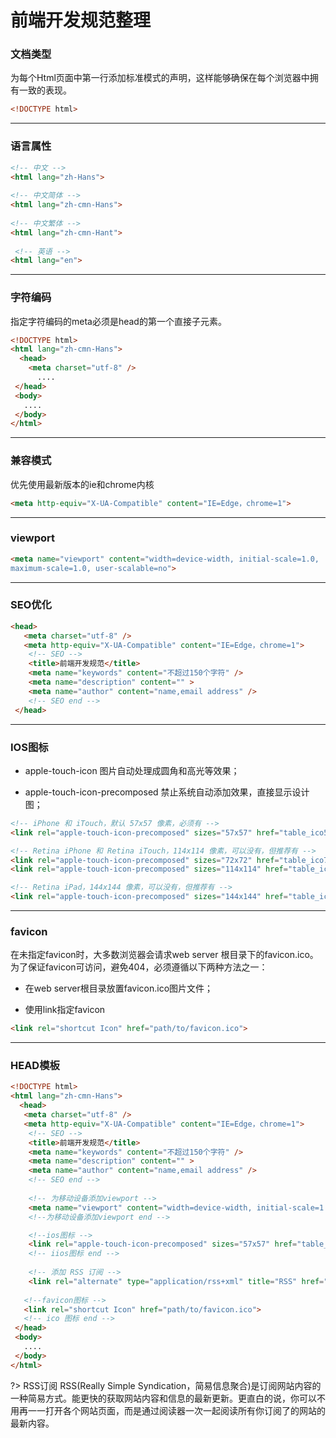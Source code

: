 # 前端开发规范整理

### **文档类型**

为每个Html页面中第一行添加标准模式的声明，这样能够确保在每个浏览器中拥有一致的表现。

```html
<!DOCTYPE html>
```
---

### **语言属性**

```html
<!-- 中文 -->
<html lang="zh-Hans">
  
<!-- 中文简体 -->
<html lang="zh-cmn-Hans">
   
<!-- 中文繁体 -->
<html lang="zh-cmn-Hant">
    
 <!-- 英语 -->
<html lang="en">
```

---

### **字符编码**

指定字符编码的meta必须是head的第一个直接子元素。

```html
<!DOCTYPE html>
<html lang="zh-cmn-Hans">
  <head>
    <meta charset="utf-8" />
      ....
 </head>
 <body>
   ....
 </body>
</html>
```

---

### **兼容模式**

优先使用最新版本的ie和chrome内核

```html
<meta http-equiv="X-UA-Compatible" content="IE=Edge，chrome=1">
```

---

### **viewport**

```html
<meta name="viewport" content="width=device-width, initial-scale=1.0,
maximum-scale=1.0, user-scalable=no">
```

---

### **SEO优化**

```html
<head>
   <meta charset="utf-8" />
   <meta http-equiv="X-UA-Compatible" content="IE=Edge，chrome=1">
    <!-- SEO -->
    <title>前端开发规范</title>
    <meta name="keywords" content="不超过150个字符" />
    <meta name="description" content="" >
    <meta name="author" content="name,email address" />
    <!-- SEO end -->
 </head>
```

---

### **IOS图标**

* apple-touch-icon 图片自动处理成圆角和高光等效果；

* apple-touch-icon-precomposed 禁止系统自动添加效果，直接显示设计图；

```html
<!-- iPhone 和 iTouch，默认 57x57 像素，必须有 -->
<link rel="apple-touch-icon-precomposed" sizes="57x57" href="table_ico57.png">

<!-- Retina iPhone 和 Retina iTouch，114x114 像素，可以没有，但推荐有 -->
<link rel="apple-touch-icon-precomposed" sizes="72x72" href="table_ico72.png">
<link rel="apple-touch-icon-precomposed" sizes="114x114" href="table_ico114.png">

<!-- Retina iPad，144x144 像素，可以没有，但推荐有 -->
<link rel="apple-touch-icon-precomposed" sizes="144x144" href="table_ico144.png">
```

---

### **favicon**

在未指定favicon时，大多数浏览器会请求web server 根目录下的favicon.ico。为了保证favicon可访问，避免404，必须遵循以下两种方法之一：

* 在web server根目录放置favicon.ico图片文件；

* 使用link指定favicon

```html
<link rel="shortcut Icon" href="path/to/favicon.ico">
```

---

### **HEAD模板**

```html
<!DOCTYPE html>
<html lang="zh-cmn-Hans">
  <head>
   <meta charset="utf-8" />
   <meta http-equiv="X-UA-Compatible" content="IE=Edge，chrome=1">
    <!-- SEO -->
    <title>前端开发规范</title>
    <meta name="keywords" content="不超过150个字符" />
    <meta name="description" content="" >
    <meta name="author" content="name,email address" />
    <!-- SEO end -->
      
    <!-- 为移动设备添加viewport -->
    <meta name="viewport" content="width=device-width, initial-scale=1.0, maximum-scale=1.0, user-scalable=no">
    <!--为移动设备添加viewport end -->

    <!--ios图标 -->
    <link rel="apple-touch-icon-precomposed" sizes="57x57" href="table_ico57.png">
    <!-- iios图标 end -->
  
    <!-- 添加 RSS 订阅 -->
    <link rel="alternate" type="application/rss+xml" title="RSS" href="/rss.xml"/>
  
   <!--favicon图标 -->
   <link rel="shortcut Icon" href="path/to/favicon.ico">
   <!-- ico 图标 end -->
 </head>
 <body>
   ....
 </body>
</html>
```

?> RSS订阅
RSS(Really Simple Syndication，简易信息聚合)是订阅网站内容的一种简易方式。能更快的获取网站内容和信息的最新更新。更直白的说，你可以不用再一一打开各个网站页面，而是通过阅读器一次一起阅读所有你订阅了的网站的最新内容。
